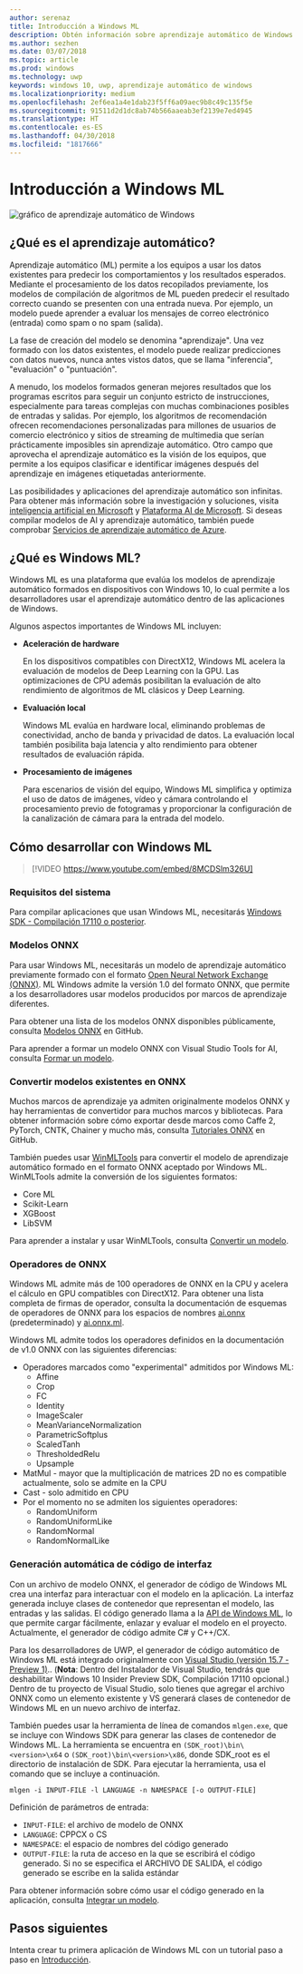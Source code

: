 ```yaml
---
author: serenaz
title: Introducción a Windows ML
description: Obtén información sobre aprendizaje automático de Windows y cómo desarrollar con Windows ML.
ms.author: sezhen
ms.date: 03/07/2018
ms.topic: article
ms.prod: windows
ms.technology: uwp
keywords: windows 10, uwp, aprendizaje automático de windows
ms.localizationpriority: medium
ms.openlocfilehash: 2ef6ea1a4e1dab23f5ff6a09aec9b8c49c135f5e
ms.sourcegitcommit: 91511d2d1dc8ab74b566aaeab3ef2139e7ed4945
ms.translationtype: HT
ms.contentlocale: es-ES
ms.lasthandoff: 04/30/2018
ms.locfileid: "1817666"
---
```

# <a name="windows-ml-overview"></a>Introducción a Windows ML

![gráfico de aprendizaje automático de Windows](images/brain.png)

## <a name="what-is-machine-learning"></a>¿Qué es el aprendizaje automático?

Aprendizaje automático (ML) permite a los equipos a usar los datos existentes para predecir los comportamientos y los resultados esperados. Mediante el procesamiento de los datos recopilados previamente, los modelos de compilación de algoritmos de ML pueden predecir el resultado correcto cuando se presenten con una entrada nueva. Por ejemplo, un modelo puede aprender a evaluar los mensajes de correo electrónico (entrada) como spam o no spam (salida).

La fase de creación del modelo se denomina "aprendizaje". Una vez formado con los datos existentes, el modelo puede realizar predicciones con datos nuevos, nunca antes vistos datos, que se llama "inferencia", "evaluación" o "puntuación".

A menudo, los modelos formados generan mejores resultados que los programas escritos para seguir un conjunto estricto de instrucciones, especialmente para tareas complejas con muchas combinaciones posibles de entradas y salidas. Por ejemplo, los algoritmos de recomendación ofrecen recomendaciones personalizadas para millones de usuarios de comercio electrónico y sitios de streaming de multimedia que serían prácticamente imposibles sin aprendizaje automático. Otro campo que aprovecha el aprendizaje automático es la visión de los equipos, que permite a los equipos clasificar e identificar imágenes después del aprendizaje en imágenes etiquetadas anteriormente.

Las posibilidades y aplicaciones del aprendizaje automático son infinitas. Para obtener más información sobre la investigación y soluciones, visita [inteligencia artificial en Microsoft](https://www.microsoft.com/ai) y [Plataforma AI de Microsoft](https://azure.microsoft.com/en-us/overview/ai-platform/). Si deseas compilar modelos de AI y aprendizaje automático, también puede comprobar [Servicios de aprendizaje automático de Azure](https://docs.microsoft.com/azure/machine-learning/preview/overview-what-is-azure-ml).

## <a name="what-is-windows-ml"></a>¿Qué es Windows ML?

Windows ML es una plataforma que evalúa los modelos de aprendizaje automático formados en dispositivos con Windows 10, lo cual permite a los desarrolladores usar el aprendizaje automático dentro de las aplicaciones de Windows.

Algunos aspectos importantes de Windows ML incluyen:

- **Aceleración de hardware**
    
    En los dispositivos compatibles con DirectX12, Windows ML acelera la evaluación de modelos de Deep Learning con la GPU. Las optimizaciones de CPU además posibilitan la evaluación de alto rendimiento de algoritmos de ML clásicos y Deep Learning.

- **Evaluación local**

    Windows ML evalúa en hardware local, eliminando problemas de conectividad, ancho de banda y privacidad de datos. La evaluación local también posibilita baja latencia y alto rendimiento para obtener resultados de evaluación rápida.

- **Procesamiento de imágenes**

    Para escenarios de visión del equipo, Windows ML simplifica y optimiza el uso de datos de imágenes, vídeo y cámara controlando el procesamiento previo de fotogramas y proporcionar la configuración de la canalización de cámara para la entrada del modelo.

## <a name="how-to-develop-with-windows-ml"></a>Cómo desarrollar con Windows ML

> [!VIDEO https://www.youtube.com/embed/8MCDSlm326U]

### <a name="system-requirements"></a>Requisitos del sistema

Para compilar aplicaciones que usan Windows ML, necesitarás [Windows SDK - Compilación 17110 o posterior](https://www.microsoft.com/en-us/software-download/windowsinsiderpreviewSDK).

### <a name="onnx-models"></a>Modelos ONNX

Para usar Windows ML, necesitarás un modelo de aprendizaje automático previamente formado con el formato [Open Neural Network Exchange (ONNX)](https://onnx.ai). ML Windows admite la versión 1.0 del formato ONNX, que permite a los desarrolladores usar modelos producidos por marcos de aprendizaje diferentes.

Para obtener una lista de los modelos ONNX disponibles públicamente, consulta [Modelos ONNX](https://github.com/onnx/models) en GitHub.

Para aprender a formar un modelo ONNX con Visual Studio Tools for AI, consulta [Formar un modelo](train-ai-model.md).

### <a name="convert-existing-models-to-onnx"></a>Convertir modelos existentes en ONNX

Muchos marcos de aprendizaje ya admiten originalmente modelos ONNX y hay herramientas de convertidor para muchos marcos y bibliotecas. Para obtener información sobre cómo exportar desde marcos como Caffe 2, PyTorch, CNTK, Chainer y mucho más, consulta [Tutoriales ONNX](https://github.com/onnx/tutorials) en GitHub.

También puedes usar [WinMLTools](https://pypi.org/project/winmltools/) para convertir el modelo de aprendizaje automático formado en el formato ONNX aceptado por Windows ML. WinMLTools admite la conversión de los siguientes formatos:

- Core ML
- Scikit-Learn
- XGBoost
- LibSVM

Para aprender a instalar y usar WinMLTools, consulta [Convertir un modelo](conversion-samples.md).

### <a name="onnx-operators"></a>Operadores de ONNX

Windows ML admite más de 100 operadores de ONNX en la CPU y acelera el cálculo en GPU compatibles con DirectX12. Para obtener una lista completa de firmas de operador, consulta la documentación de esquemas de operadores de ONNX para los espacios de nombres [ai.onnx](https://github.com/onnx/onnx/blob/rel-1.0/docs/Operators.md) (predeterminado) y [ai.onnx.ml](https://github.com/onnx/onnx/blob/rel-1.0/docs/Operators-ml.md).

Windows ML admite todos los operadores definidos en la documentación de v1.0 ONNX con las siguientes diferencias:

- Operadores marcados como "experimental" admitidos por Windows ML:
    - Affine
    - Crop
    - FC
    - Identity
    - ImageScaler
    - MeanVarianceNormalization
    - ParametricSoftplus
    - ScaledTanh
    - ThresholdedRelu
    - Upsample
- MatMul - mayor que la multiplicación de matrices 2D no es compatible actualmente, solo se admite en la CPU
- Cast - solo admitido en CPU
- Por el momento no se admiten los siguientes operadores:
    - RandomUniform
    - RandomUniformLike
    - RandomNormal
    - RandomNormalLike

### <a name="automatic-interface-code-generation"></a>Generación automática de código de interfaz

Con un archivo de modelo ONNX, el generador de código de Windows ML crea una interfaz para interactuar con el modelo en la aplicación. La interfaz generada incluye clases de contenedor que representan el modelo, las entradas y las salidas. El código generado llama a la [API de Windows ML](/uwp/api/windows.ai.machinelearning.preview), lo que permite cargar fácilmente, enlazar y evaluar el modelo en el proyecto. Actualmente, el generador de código admite C# y C++/CX.

Para los desarrolladores de UWP, el generador de código automático de Windows ML está integrado originalmente con [Visual Studio (versión 15.7 - Preview 1)](https://www.visualstudio.com/vs/preview/).. (**Nota**: Dentro del Instalador de Visual Studio, tendrás que deshabilitar Windows 10 Insider Preview SDK, Compilación 17110 opcional.) Dentro de tu proyecto de Visual Studio, solo tienes que agregar el archivo ONNX como un elemento existente y VS generará clases de contenedor de Windows ML en un nuevo archivo de interfaz.

También puedes usar la herramienta de línea de comandos `mlgen.exe`, que se incluye con Windows SDK para generar las clases de contenedor de Windows ML. La herramienta se encuentra en `(SDK_root)\bin\<version>\x64` o `(SDK_root)\bin\<version>\x86`, donde SDK_root es el directorio de instalación de SDK. Para ejecutar la herramienta, usa el comando que se incluye a continuación.

```
mlgen -i INPUT-FILE -l LANGUAGE -n NAMESPACE [-o OUTPUT-FILE]
```

Definición de parámetros de entrada:

- `INPUT-FILE`: el archivo de modelo de ONNX
- `LANGUAGE`: CPPCX o CS
- `NAMESPACE`: el espacio de nombres del código generado
- `OUTPUT-FILE`: la ruta de acceso en la que se escribirá el código generado. Si no se especifica el ARCHIVO DE SALIDA, el código generado se escribe en la salida estándar

Para obtener información sobre cómo usar el código generado en la aplicación, consulta [Integrar un modelo](integrate-model.md).

## <a name="next-steps"></a>Pasos siguientes

Intenta crear tu primera aplicación de Windows ML con un tutorial paso a paso en [Introducción](get-started.md).